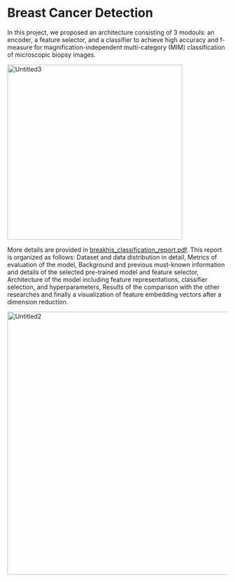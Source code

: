 # Breast Cancer Detection

In this project, we proposed an architecture consisting of 3 modouls: an encoder, a feature selector, and a classifier to achieve high accuracy and f-measure for magnification-independent multi-category (MIM) classification of microscopic biopsy images.


<img width="400" alt="Untitled3" src="https://user-images.githubusercontent.com/16519487/201921443-344d9c09-22c3-4f5c-988b-1d7a4db6ff9b.png">

More details are provided in [breakhis_classification_report.pdf](breakhis_classification_report.pdf). This report is organized as follows: Dataset and data distribution in detail, Metrics of evaluation of the model, Background and previous must-known information and details of the selected pre-trained model and feature selector, Architecture of the model including feature representations, classifier selection, and hyperparameters,  Results of the comparison with the other researches and finally a visualization of feature embedding vectors after a dimension reduction.



<img width="600" alt="Untitled2" src="https://user-images.githubusercontent.com/16519487/201921178-bc9efd8d-d7c5-413b-94a4-f76bcf5bc5ee.png">

